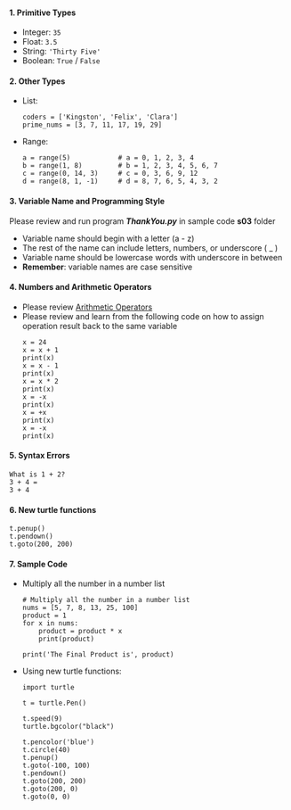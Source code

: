 #### 1. Primitive Types
   - Integer: `35`
   - Float: `3.5`
   - String: `'Thirty Five'`
   - Boolean: `True` / `False`

#### 2. Other Types
   - List: 
     ```
     coders = ['Kingston', 'Felix', 'Clara']
     prime_nums = [3, 7, 11, 17, 19, 29]
     ```

   - Range:
     ```
     a = range(5)            # a = 0, 1, 2, 3, 4
     b = range(1, 8)         # b = 1, 2, 3, 4, 5, 6, 7
     c = range(0, 14, 3)     # c = 0, 3, 6, 9, 12
     d = range(8, 1, -1)     # d = 8, 7, 6, 5, 4, 3, 2
     ```
     
#### 3. Variable Name and Programming Style
   Please review and run program ***ThankYou.py*** in sample code **s03** folder
    
   - Variable name should begin with a letter (a - z)
   - The rest of the name can include letters, numbers, or underscore ( _ )
   - Variable name should be lowercase words with underscore in between
   - **Remember**: variable names are case sensitive

#### 4. Numbers and Arithmetic Operators
   - Please review [Arithmetic Operators](https://github.com/pangmi/learntocode/blob/main/Lesson01/README.md#arithmetic-operators)
   - Please review and learn from the following code on how to assign operation result back to the same variable
     ```
     x = 24
     x = x + 1
     print(x)
     x = x - 1
     print(x)
     x = x * 2
     print(x)
     x = -x
     print(x)
     x = +x
     print(x)
     x = -x
     print(x)
     ```

#### 5. Syntax Errors
  ```
  What is 1 + 2?
  3 + 4 = 
  3 + 4
  ```

#### 6. New turtle functions
  ```
  t.penup()
  t.pendown()
  t.goto(200, 200)
  ```
#### 7. Sample Code
   - Multiply all the number in a number list
     ```
     # Multiply all the number in a number list
     nums = [5, 7, 8, 13, 25, 100]
     product = 1
     for x in nums:
         product = product * x
         print(product)

     print('The Final Product is', product)
     ```
   - Using new turtle functions:
     ```
     import turtle

     t = turtle.Pen()

     t.speed(9)
     turtle.bgcolor("black")

     t.pencolor('blue')
     t.circle(40)
     t.penup()
     t.goto(-100, 100)
     t.pendown()
     t.goto(200, 200)
     t.goto(200, 0)
     t.goto(0, 0)
     ```
